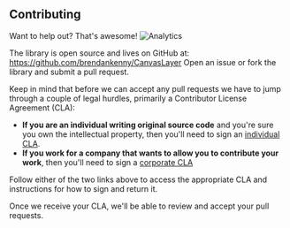 ## Contributing

Want to help out? That's awesome!
![Analytics](https://ga-beacon.appspot.com/UA-12846745-20/canvas-layer/contributing?pixel)

The library is open source and lives on GitHub at:
https://github.com/brendankenny/CanvasLayer
Open an issue or fork the library and submit a pull request.

Keep in mind that before we can accept any pull requests we have to jump
through a couple of legal hurdles, primarily a Contributor License Agreement
(CLA):

- **If you are an individual writing original source code**
  and you're sure you own the intellectual property,
  then you'll need to sign an
  [individual CLA](https://developers.google.com/open-source/cla/individual).
- **If you work for a company that wants to allow you to contribute your work**,
  then you'll need to sign a
  [corporate CLA](https://developers.google.com/open-source/cla/corporate)

Follow either of the two links above to access the appropriate CLA and
instructions for how to sign and return it.

Once we receive your CLA, we'll be able to review and accept your pull requests.
